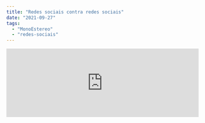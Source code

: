 ```yaml
---
title: "Redes sociais contra redes sociais"
date: "2021-09-27"
tags: 
  - "MonoEstereo"
  - "redes-sociais"
---
```


<iframe src="https://anchor.fm/MonoEstéreo/embed/episodes/Redes-sociais-contra-redes-sociais-e17ojhh" height="180px" width="100%" frameborder="0" scrolling="no" style="width:100%;height:180px"></iframe>
